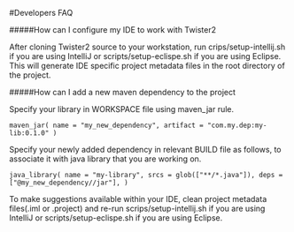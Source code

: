 #Developers FAQ

#####How can I configure my IDE to work with Twister2

After cloning Twister2 source to your workstation, run crips/setup-intellij.sh if you 
are using IntelliJ or scripts/setup-eclispe.sh if you are using Eclipse. This will generate IDE 
specific project metadata files in the root directory of the project.


#####How can I add a new maven dependency to the project

Specify your library in WORKSPACE file using maven_jar rule.

``
maven_jar(
    name = "my_new_dependency",
    artifact = "com.my.dep:my-lib:0.1.0"
)
``

Specify your newly added dependency in relevant BUILD file as follows, to associate 
it with java library that you are working on.

``
java_library(
    name = "my-library",
    srcs = glob(["**/*.java"]),
    deps = ["@my_new_dependency//jar"],
)
``

To make suggestions available within your IDE, clean project metadata files(.iml or .project) and 
re-run scrips/setup-intellij.sh if you are using IntelliJ or scripts/setup-eclispe.sh if you are 
using Eclipse.




 